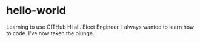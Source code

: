 # hello-world
Learning to use GITHub
Hi all.
Elect Engineer. I always wanted to learn how to code. I've now taken the plunge.
